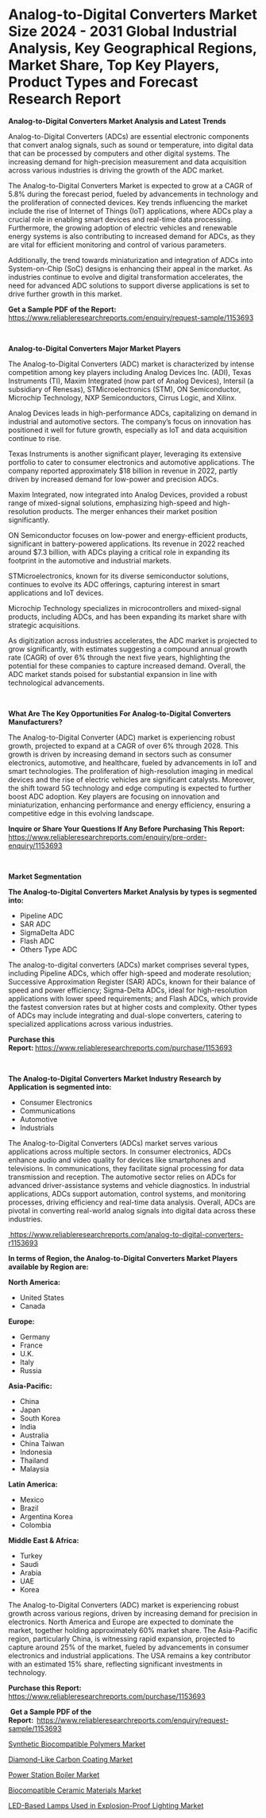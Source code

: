 <p><h1>Analog-to-Digital Converters Market Size 2024 - 2031 Global Industrial Analysis, Key Geographical Regions, Market Share, Top Key Players, Product Types and Forecast Research Report</h1></p><p><strong>Analog-to-Digital Converters Market Analysis and Latest Trends</strong></p>
<p><p>Analog-to-Digital Converters (ADCs) are essential electronic components that convert analog signals, such as sound or temperature, into digital data that can be processed by computers and other digital systems. The increasing demand for high-precision measurement and data acquisition across various industries is driving the growth of the ADC market. </p><p>The Analog-to-Digital Converters Market is expected to grow at a CAGR of 5.8% during the forecast period, fueled by advancements in technology and the proliferation of connected devices. Key trends influencing the market include the rise of Internet of Things (IoT) applications, where ADCs play a crucial role in enabling smart devices and real-time data processing. Furthermore, the growing adoption of electric vehicles and renewable energy systems is also contributing to increased demand for ADCs, as they are vital for efficient monitoring and control of various parameters. </p><p>Additionally, the trend towards miniaturization and integration of ADCs into System-on-Chip (SoC) designs is enhancing their appeal in the market. As industries continue to evolve and digital transformation accelerates, the need for advanced ADC solutions to support diverse applications is set to drive further growth in this market.</p></p>
<p><strong>Get a Sample PDF of the Report:&nbsp;</strong> <a href="https://www.reliableresearchreports.com/enquiry/request-sample/1153693">https://www.reliableresearchreports.com/enquiry/request-sample/1153693</a></p>
<p>&nbsp;</p>
<p><strong>Analog-to-Digital Converters Major Market Players</strong></p>
<p><p>The Analog-to-Digital Converters (ADC) market is characterized by intense competition among key players including Analog Devices Inc. (ADI), Texas Instruments (TI), Maxim Integrated (now part of Analog Devices), Intersil (a subsidiary of Renesas), STMicroelectronics (STM), ON Semiconductor, Microchip Technology, NXP Semiconductors, Cirrus Logic, and Xilinx. </p><p>Analog Devices leads in high-performance ADCs, capitalizing on demand in industrial and automotive sectors. The company’s focus on innovation has positioned it well for future growth, especially as IoT and data acquisition continue to rise.</p><p>Texas Instruments is another significant player, leveraging its extensive portfolio to cater to consumer electronics and automotive applications. The company reported approximately $18 billion in revenue in 2022, partly driven by increased demand for low-power and precision ADCs.</p><p>Maxim Integrated, now integrated into Analog Devices, provided a robust range of mixed-signal solutions, emphasizing high-speed and high-resolution products. The merger enhances their market position significantly.</p><p>ON Semiconductor focuses on low-power and energy-efficient products, significant in battery-powered applications. Its revenue in 2022 reached around $7.3 billion, with ADCs playing a critical role in expanding its footprint in the automotive and industrial markets.</p><p>STMicroelectronics, known for its diverse semiconductor solutions, continues to evolve its ADC offerings, capturing interest in smart applications and IoT devices.</p><p>Microchip Technology specializes in microcontrollers and mixed-signal products, including ADCs, and has been expanding its market share with strategic acquisitions.</p><p>As digitization across industries accelerates, the ADC market is projected to grow significantly, with estimates suggesting a compound annual growth rate (CAGR) of over 6% through the next five years, highlighting the potential for these companies to capture increased demand. Overall, the ADC market stands poised for substantial expansion in line with technological advancements.</p></p>
<p>&nbsp;</p>
<p><strong>What Are The Key Opportunities For Analog-to-Digital Converters Manufacturers?</strong></p>
<p><p>The Analog-to-Digital Converter (ADC) market is experiencing robust growth, projected to expand at a CAGR of over 6% through 2028. This growth is driven by increasing demand in sectors such as consumer electronics, automotive, and healthcare, fueled by advancements in IoT and smart technologies. The proliferation of high-resolution imaging in medical devices and the rise of electric vehicles are significant catalysts. Moreover, the shift toward 5G technology and edge computing is expected to further boost ADC adoption. Key players are focusing on innovation and miniaturization, enhancing performance and energy efficiency, ensuring a competitive edge in this evolving landscape.</p></p>
<p><strong>Inquire or Share Your Questions If Any Before Purchasing This Report:</strong> <a href="https://www.reliableresearchreports.com/enquiry/pre-order-enquiry/1153693">https://www.reliableresearchreports.com/enquiry/pre-order-enquiry/1153693</a></p>
<p>&nbsp;</p>
<p><strong>Market Segmentation</strong></p>
<p><strong>The Analog-to-Digital Converters Market Analysis by types is segmented into:</strong></p>
<p><ul><li>Pipeline ADC</li><li>SAR ADC</li><li>SigmaDelta ADC</li><li>Flash ADC</li><li>Others Type ADC</li></ul></p>
<p><p>The analog-to-digital converters (ADCs) market comprises several types, including Pipeline ADCs, which offer high-speed and moderate resolution; Successive Approximation Register (SAR) ADCs, known for their balance of speed and power efficiency; Sigma-Delta ADCs, ideal for high-resolution applications with lower speed requirements; and Flash ADCs, which provide the fastest conversion rates but at higher costs and complexity. Other types of ADCs may include integrating and dual-slope converters, catering to specialized applications across various industries.</p></p>
<p><strong>Purchase this Report:&nbsp;</strong><a href="https://www.reliableresearchreports.com/purchase/1153693">https://www.reliableresearchreports.com/purchase/1153693</a></p>
<p>&nbsp;</p>
<p><strong>The Analog-to-Digital Converters Market Industry Research by Application is segmented into:</strong></p>
<p><ul><li>Consumer Electronics</li><li>Communications</li><li>Automotive</li><li>Industrials</li></ul></p>
<p><p>The Analog-to-Digital Converters (ADCs) market serves various applications across multiple sectors. In consumer electronics, ADCs enhance audio and video quality for devices like smartphones and televisions. In communications, they facilitate signal processing for data transmission and reception. The automotive sector relies on ADCs for advanced driver-assistance systems and vehicle diagnostics. In industrial applications, ADCs support automation, control systems, and monitoring processes, driving efficiency and real-time data analysis. Overall, ADCs are pivotal in converting real-world analog signals into digital data across these industries.</p></p>
<p><a href="https://www.reliableresearchreports.com/analog-to-digital-converters-r1153693">&nbsp;https://www.reliableresearchreports.com/analog-to-digital-converters-r1153693</a></p>
<p><strong>In terms of Region, the Analog-to-Digital Converters Market Players available by Region are:</strong></p>
<p>
    <p> <strong> North America: </strong>
        <ul>
            <li>United States</li>
            <li>Canada</li>
        </ul>
        </p> 
    <p> <strong> Europe: </strong>
        <ul>
            <li>Germany</li>
            <li>France</li>
            <li>U.K.</li>
            <li>Italy</li>
            <li>Russia</li>
        </ul>
        </p> 
    <p> <strong> Asia-Pacific: </strong>
        <ul>
            <li>China</li>
            <li>Japan</li>
            <li>South Korea</li>
            <li>India</li>
            <li>Australia</li>
            <li>China Taiwan</li>
            <li>Indonesia</li>
            <li>Thailand</li>
            <li>Malaysia</li>
        </ul>
        </p> 
    <p> <strong> Latin America: </strong>
        <ul>
            <li>Mexico</li>
            <li>Brazil</li>
            <li>Argentina Korea</li>
            <li>Colombia</li>
        </ul>
        </p> 
    <p> <strong> Middle East & Africa: </strong>
        <ul>
            <li>Turkey</li>
            <li>Saudi</li>
            <li>Arabia</li>
            <li>UAE</li>
            <li>Korea</li>
        </ul>
    </p>
    </p>
<p><p>The Analog-to-Digital Converters (ADC) market is experiencing robust growth across various regions, driven by increasing demand for precision in electronics. North America and Europe are expected to dominate the market, together holding approximately 60% market share. The Asia-Pacific region, particularly China, is witnessing rapid expansion, projected to capture around 25% of the market, fueled by advancements in consumer electronics and industrial applications. The USA remains a key contributor with an estimated 15% share, reflecting significant investments in technology.</p></p>
<p><strong>Purchase this Report: </strong><a href="https://www.reliableresearchreports.com/purchase/1153693">https://www.reliableresearchreports.com/purchase/1153693</a></p>
<p>&nbsp;<strong>Get a Sample PDF of the Report:&nbsp;&nbsp;</strong><a href="https://www.reliableresearchreports.com/enquiry/request-sample/1153693">https://www.reliableresearchreports.com/enquiry/request-sample/1153693</a></p>
<p><strong></strong></p>
<p><p><a href="https://issuu.com/reportprime-2/docs/synthetic-biocompatible-polymers-ma_92c734d9ed40af">Synthetic Biocompatible Polymers Market</a></p><p><a href="https://github.com/marloy8/Market-Research-Report-List-6/blob/main/diamond-like-carbon-coating-market.md">Diamond-Like Carbon Coating Market</a></p><p><a href="https://www.linkedin.com/pulse/power-station-boiler-market-growth-segmentation-regional-itu1e?trackingId=ejqbAhIOSOS%2FT5Idghk0wQ%3D%3D">Power Station Boiler Market</a></p><p><a href="https://issuu.com/reportprime-2/docs/biocompatible-ceramic-materials-mar_6ed5a7dabf150d">Biocompatible Ceramic Materials Market</a></p><p><a href="https://github.com/hgf64gh/Market-Research-Report-List-1/blob/main/led-based-lamps-used-in-explosion-proof-lighting-market.md">LED-Based Lamps Used in Explosion-Proof Lighting Market</a></p></p>